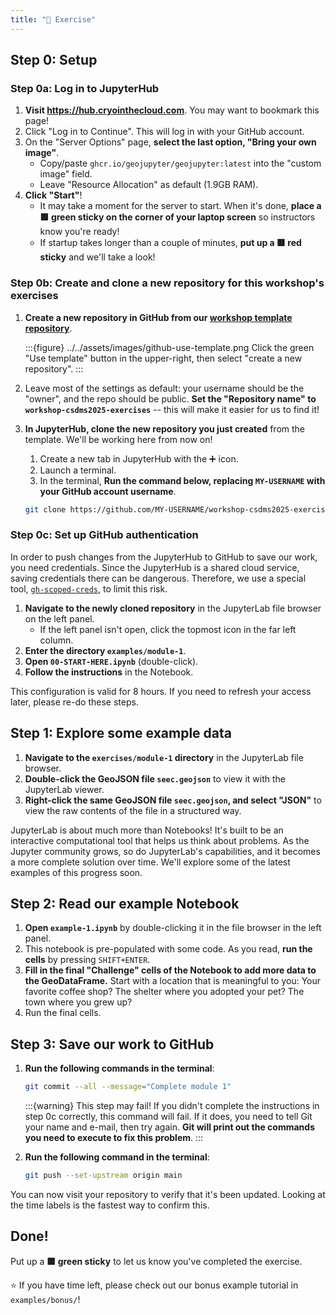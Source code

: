 ```yaml
---
title: "💪 Exercise"
---
```


## Step 0: Setup

### Step 0a: Log in to JupyterHub

1. **Visit <https://hub.cryointhecloud.com>**.
   You may want to bookmark this page!
1. Click "Log in to Continue". This will log in with your GitHub account.
1. On the "Server Options" page, **select the last option, "Bring your own image"**.
    * Copy/paste `ghcr.io/geojupyter/geojupyter:latest` into the "custom image" field.
    * Leave "Resource Allocation" as default (1.9GB RAM).
1. **Click "Start"**!
    * It may take a moment for the server to start.
      When it's done, **place a 🟩 green sticky on the corner of your laptop screen**
      so instructors know you're ready!
    * If startup takes longer than a couple of minutes, **put up a 🟥 red sticky** and we'll
      take a look!


### Step 0b: Create and clone a new repository for this workshop's exercises

1. **Create a new repository in GitHub from our
  [workshop template repository](https://github.com/geojupyter/workshop-csdms2025-template)**.

    :::{figure} ../../assets/images/github-use-template.png
    Click the green "Use template" button in the upper-right, then select "create a new
    repository".
    :::

1. Leave most of the settings as default: your username should be the "owner", and the
   repo should be public. **Set the "Repository name" to
   `workshop-csdms2025-exercises`** -- this will make it easier for us to find it!

1. **In JupyterHub, clone the new repository you just created** from the template.
   We'll be working here from now on!
    1. Create a new tab in JupyterHub with the ➕ icon.
    1. Launch a terminal.
    1. In the terminal, **Run the command below, replacing `MY-USERNAME`
       with your GitHub account username**.

    ```bash
    git clone https://github.com/MY-USERNAME/workshop-csdms2025-exercises
    ```


### Step 0c: Set up GitHub authentication

In order to push changes from the JupyterHub to GitHub to save our work, you need
credentials.
Since the JupyterHub is a shared cloud service, saving credentials there can be
dangerous.
Therefore, we use a special tool,
[`gh-scoped-creds`](https://github.com/jupyterhub/gh-scoped-creds),
to limit this risk.

1. **Navigate to the newly cloned repository** in the JupyterLab file browser on the
   left panel.
    * If the left panel isn't open, click the topmost icon in the far left column.
1. **Enter the directory `examples/module-1`**.
1. **Open `00-START-HERE.ipynb`** (double-click).
1. **Follow the instructions** in the Notebook.

This configuration is valid for 8 hours.
If you need to refresh your access later, please re-do these steps.


## Step 1: Explore some example data

1. **Navigate to the `exercises/module-1` directory** in the JupyterLab file browser.
1. **Double-click the GeoJSON file `seec.geojson`** to view it with the JupyterLab viewer.
1. **Right-click the same GeoJSON file `seec.geojson`, and select "JSON"** to view the raw
   contents of the file in a structured way.

JupyterLab is about much more than Notebooks!
It's built to be an interactive computational tool that helps us think about problems.
As the Jupyter community grows, so do JupyterLab's capabilities, and it becomes a more
complete solution over time.
We'll explore some of the latest examples of this progress soon.


## Step 2: Read our example Notebook

1. **Open `example-1.ipynb`** by double-clicking it in the file browser in the left panel.
1. This notebook is pre-populated with some code.
   As you read, **run the cells** by pressing `SHIFT+ENTER`.
1. **Fill in the final "Challenge" cells of the Notebook to add more data to the GeoDataFrame.**
   Start with a location that is meaningful to you:
   Your favorite coffee shop?
   The shelter where you adopted your pet?
   The town where you grew up?
1. Run the final cells.


## Step 3: Save our work to GitHub

1. **Run the following commands in the terminal**:

    ```bash
    git commit --all --message="Complete module 1"
    ```

    :::{warning} This step may fail!
    If you didn't complete the instructions in step 0c correctly, this command will
    fail.
    If it does, you need to tell Git your name and e-mail, then try again.
    **Git will print out the commands you need to execute to fix this problem**.
    :::

1. **Run the following command in the terminal**:

    ```bash
    git push --set-upstream origin main
    ```

You can now visit your repository to verify that it's been updated.
Looking at the time labels is the fastest way to confirm this.


## Done!

Put up a **🟩 green sticky** to let us know you've completed the exercise.

⭐ If you have time left, please check out our bonus example tutorial in `examples/bonus/`!
